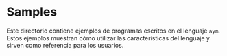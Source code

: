 # Samples

Este directorio contiene ejemplos de programas escritos en el lenguaje `aym`. Estos ejemplos muestran cómo utilizar las características del lenguaje y sirven como referencia para los usuarios.
